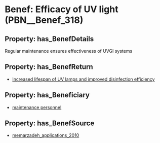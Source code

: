 # Benef: __Efficacy of UV light__ (PBN__Benef_318)

## Property: has_BenefDetails

Regular maintenance ensures effectiveness of UVGI systems

## Property: has_BenefReturn

* [Increased lifespan of UV lamps and improved disinfection efficiency](../BenefReturn/PBN__BenefReturn_335)

## Property: has_Beneficiary

* [maintenance personnel](../Stakeholder/PBN__Stakeholder_151)

## Property: has_BenefSource

* [memarzadeh_applications_2010](../Article/PBN__Article_61)

